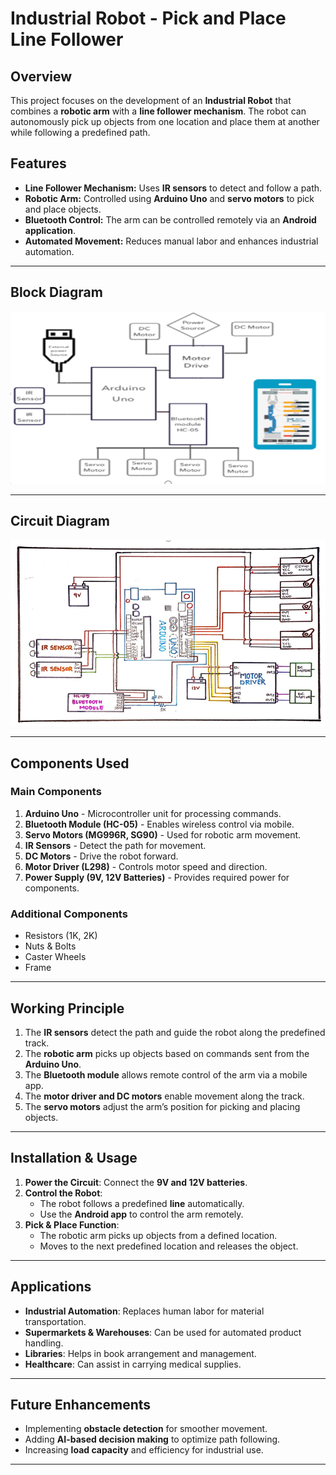 

# **Industrial Robot - Pick and Place Line Follower**

## **Overview**
This project focuses on the development of an **Industrial Robot** that combines a **robotic arm** with a **line follower mechanism**. The robot can autonomously pick up objects from one location and place them at another while following a predefined path.


## **Features**
- **Line Follower Mechanism:** Uses **IR sensors** to detect and follow a path.
- **Robotic Arm:** Controlled using **Arduino Uno** and **servo motors** to pick and place objects.
- **Bluetooth Control:** The arm can be controlled remotely via an **Android application**.
- **Automated Movement:** Reduces manual labor and enhances industrial automation.

---

## **Block Diagram**

![Block Diagram](images/block_diagram.png)


---

## **Circuit Diagram**

![Circuit Diagram](images/circuit_diagram.png)

---

## **Components Used**
### **Main Components**
1. **Arduino Uno** - Microcontroller unit for processing commands.
2. **Bluetooth Module (HC-05)** - Enables wireless control via mobile.
3. **Servo Motors (MG996R, SG90)** - Used for robotic arm movement.
4. **IR Sensors** - Detect the path for movement.
5. **DC Motors** - Drive the robot forward.
6. **Motor Driver (L298)** - Controls motor speed and direction.
7. **Power Supply (9V, 12V Batteries)** - Provides required power for components.

### **Additional Components**
- Resistors (1K, 2K)
- Nuts & Bolts
- Caster Wheels
- Frame

---

## **Working Principle**
1. The **IR sensors** detect the path and guide the robot along the predefined track.
2. The **robotic arm** picks up objects based on commands sent from the **Arduino Uno**.
3. The **Bluetooth module** allows remote control of the arm via a mobile app.
4. The **motor driver and DC motors** enable movement along the track.
5. The **servo motors** adjust the arm’s position for picking and placing objects.

---

## **Installation & Usage**
1. **Power the Circuit**: Connect the **9V and 12V batteries**.
2. **Control the Robot**:
   - The robot follows a predefined **line** automatically.
   - Use the **Android app** to control the arm remotely.
3. **Pick & Place Function**:
   - The robotic arm picks up objects from a defined location.
   - Moves to the next predefined location and releases the object.

---

## **Applications**
- **Industrial Automation**: Replaces human labor for material transportation.
- **Supermarkets & Warehouses**: Can be used for automated product handling.
- **Libraries**: Helps in book arrangement and management.
- **Healthcare**: Can assist in carrying medical supplies.

---

## **Future Enhancements**
- Implementing **obstacle detection** for smoother movement.
- Adding **AI-based decision making** to optimize path following.
- Increasing **load capacity** and efficiency for industrial use.

---

